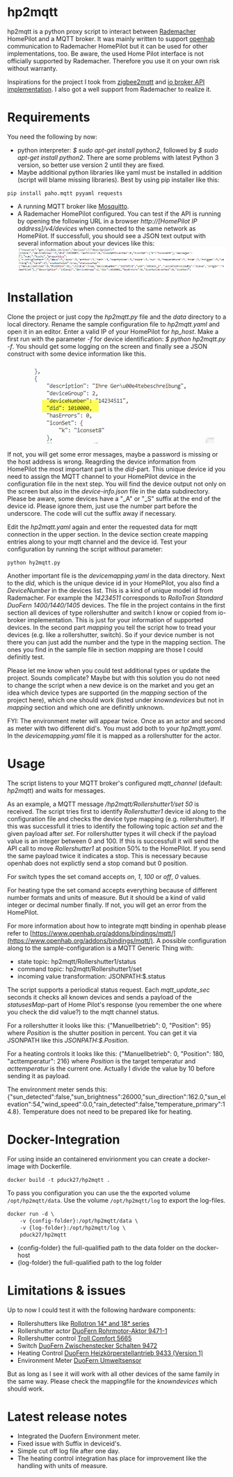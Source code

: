 # hp2mqtt

hp2mqtt is a python proxy script to interact between [Rademacher](www.rademacher.de) HomePilot and a MQTT broker. It was mainly written to support [openhab](https://www.openhab.org/) communication to Rademacher HomePilot but it can be used for other implementations, too.
Be aware, the used Home Pilot interface is not officially supported by Rademacher. Therefore you use it on your own risk without warranty.

Inspirations for the project I took from [zigbee2mqtt](https://github.com/koenkk/zigbee2mqtt) and [io broker API implementation](https://github.com/homecineplexx/ioBroker.homepilot20). I also got a well support from Rademacher to realize it.

# Requirements
You need the following by now:
 - python interpreter: *$ sudo apt-get  install  python2*, followed by *$ sudo apt-get  install python2*. There are some problems with latest Python 3 version, so better use version 2 until they are fixed.
 - Maybe additional python libraries like yaml must be installed in addition (script will blame missing libraries). Best by using pip installer like this: 
```shell script
pip install paho.mqtt pyyaml requests
```
 - A running MQTT broker like [Mosquitto](https://mosquitto.org/).
 - A Rademacher HomePilot configured. You can test if the API is running by opening the following URL in a browser *http://[HomePilot IP address]/v4/devices* when connected to the same network as HomePilot. If successfull, you should see a JSON text output with several information about your devices like this:
 ![device api call](/readme_images/device_api_call.png)


# Installation
Clone the project or just copy the *hp2mqtt.py* file and the *data* directory to a local directory.  Rename the sample configuration file to *hp2mqtt.yaml* and open it in an  editor. Enter a valid IP of your HomePilot for *hp_host*. Make a first run with the parameter *-f* for device identification: *$ python hp2mqtt.py -f*. You should get some logging on the screen and finally see a JSON construct with some device information like this.

![device log output](/readme_images/device_log.png)

If not, you will get some error messages, maybe a password is missing or the host address is wrong. Reagrding the device information from HomePilot the most important part is the *did*-part. This unique device id you need to assign the MQTT channel to your HomePilot device in the configuration file in the next step. You will find the device output not only on the screen but also in the *device-info.json* file in the data subdirectory. Please be aware, some devices have a "_A" or "_S" suffix at the end of the device id. Please ignore them, just use the number part before the underscore. The code will cut the suffix away if necessary.

Edit the *hp2mqtt.yaml* again and enter the requested data for mqtt connection in the upper section. In the device section create mapping entries along to your mqtt channel and the device id. Test your configuration by running the script without parameter:
```shell script
python hy2mqtt.py
```

Another important file is the *devicemapping.yaml* in the data directory. Next to the *did*, which is the unique device id in your HomePilot, you also find a *DeviceNumber* in the devices list. This is a kind of unique model id from Rademacher. For example the *14234511* corresponds to *RolloTron Standard DuoFern 1400/1440/1405* devices. The file in the project contains in the first section all devices of type rollershutter and switch I know or copied from io-broker implementation. This is just for your information of supported devices. In the second part *mapping* you tell the script how to tread your devices (e.g. like a rollershutter, switch). So if your device number is not there you can just add the number and the type in the mapping section. The ones you find in the sample file in section *mapping* are those I could definitly test. 

Please let me know when you could test additional types or update the project. Sounds complicate? Maybe but with this solution you do not need to change the script when a new device is on the market and you get an idea which device types are supported (in the *mapping* section of the project here), which one should work (listed under *knowndevices* but not in *mapping* section and which one are definitly unknown. 

FYI: The environment meter will appear twice. Once as an actor and second as meter with two different did's. You must add both to your *hp2mqtt.yaml*. In the *devicemapping.yaml*  file it is mapped as a rollershutter for the actor.


# Usage
The script listens to your MQTT broker's configured *mqtt_channel* (default: *hp2mqtt*) and waits for messages.

As an example, a MQTT message */hp2mqtt/Rollershutter1/set 50* is received. The script tries first to identify *Rollershutter1* device id along to the configuration file and checks the device type mapping (e.g. rollershutter). If this was successfull it tries to identify the following topic action *set* and the given payload after *set*. 
For rollershutter types  it will check if the payload value is an integer between 0 and 100. If this is successfull it will send the API call to move *Rollershutter1* at position 50% to the HomePilot. If you send the same payload twice it indicates a stop. This is necessary because openhab does not explictly send a stop comand but 0 position. 

For switch types the set comand accepts *on*, *1*, *100* or *off*, *0* values.

For heating type the set comand accepts everything because of different number formats and units of measure. But it should be a kind of valid integer or decimal number finally. If not, you will get an error from the HomePilot.



For more information about how to integrate mqtt binding in openhab please refer to [https://www.openhab.org/addons/bindings/mqtt/](https://www.openhab.org/addons/bindings/mqtt/). 
A possible configuration along to the sample-configuration is a MQTT Generic Thing with: 
 - state topic: hp2mqtt/Rollershutter1/status
 - command topic: hp2mqtt/Rollershutter1/set
 - incoming value transformation: JSONPATH:$.status

 The script supports a periodical status request. Each *mqtt_update_sec* seconds it checks all known devices and sends a payload of the *statusesMap*-part of Home Pilot's response (you remember the one where you check the did value?) to the mqtt channel status. 

 For a rollershutter it looks like this: {"Manuellbetrieb": 0, "Position": 95} where *Position* is the shutter position in percent. You can get it via JSONPATH like this *JSONPATH:$.Position*.

 For a heating controls it looks like this: {"Manuellbetrieb": 0, "Position": 180, "acttemperatur": 216} where *Position* is the target temperatur and *acttemperatur* is the current one. Actually I divide the value by 10 before sending it as payload. 

 The environment meter sends this: {"sun_detected":false,"sun_brightness":26000,"sun_direction":162.0,"sun_elevation":54,"wind_speed":0.0,"rain_detected":false,"temperature_primary":14.8}. Temperature does not need to be prepared like for heating.
 

# Docker-Integration
For using inside an containered envirionment you can create a docker-image with Dockerfile. 
```shell script
docker build -t pduck27/hp2mqtt .
```
To pass you configuration you can use the the exported volume `/opt/hp2mqtt/data`. Use the volume `/opt/hp2mqtt/log` to export the log-files.
```shell script
docker run -d \ 
    -v {config-folder}:/opt/hp2mqtt/data \
    -v {log-folder}:/opt/hp2mqtt/log \ 
    pduck27/hp2mqtt 
```

- {config-folder} the full-qualified path to the data folder on the docker-host
- {log-folder} the full-qualified path to the log folder

# Limitations & issues
Up to now I could test it with the following hardware components:
 - Rollershutters like [Rollotron 14* and 18* series](https://www.rademacher.de/smart-home/produkte/rollotron-standard-duofern-1400-1440-1405?productID=14234511)
 - Rollershutter actor [DuoFern Rohrmotor-Aktor 9471-1](https://www.rademacher.de/smart-home/produkte/rohrmotor-aktor-9471-1?productID=35140662)
 - Rollershutter control [Troll Comfort 5665](https://www.rademacher.de/shop/rollladen-sonnenschutz/steuerung/troll-comfort-duofern-5665-uw)
 - Switch [DuoFern Zwischenstecker Schalten 9472](https://www.rademacher.de/smart-home/produkte/duofern-zwischenstecker-schalten-9472?productID=35001164)
 - Heating Control [DuoFern Heizkörperstellantrieb 9433 (Version 1)](https://www.rademacher.de/smart-home/produkte/duofern-heizkoerperstellantrieb-9433?productID=35003074)
 - Environment Meter [DuoFern Umweltsensor](https://www.rademacher.de/shop/rollladen-sonnenschutz/sensoren/duofern-umweltsensor-9475)
 
 But as long as I see it will work with all other devices of the same family in the same way. Please check the mappingfile for the *knowndevices* which should work.
 
 # Latest release notes
 - Integrated the Duofern Environment meter.
 - Fixed issue with Suffix in deviceid's.
 - Simple cut off log file after one day.
 - The heating control integration has place for improvement like the handling with units of measure. 
 
